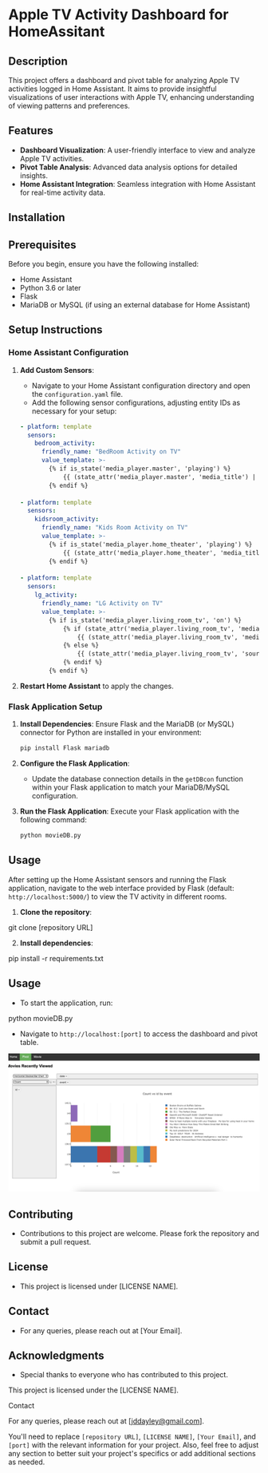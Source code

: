 # Apple TV Activity Dashboard for HomeAssitant

## Description
This project offers a dashboard and pivot table for analyzing Apple TV activities logged in Home Assistant. It aims to provide insightful visualizations of user interactions with Apple TV, enhancing understanding of viewing patterns and preferences. 

## Features
- **Dashboard Visualization**: A user-friendly interface to view and analyze Apple TV activities.
- **Pivot Table Analysis**: Advanced data analysis options for detailed insights.
- **Home Assistant Integration**: Seamless integration with Home Assistant for real-time activity data.

## Installation
## Prerequisites

Before you begin, ensure you have the following installed:
- Home Assistant
- Python 3.6 or later
- Flask
- MariaDB or MySQL (if using an external database for Home Assistant)

## Setup Instructions

### Home Assistant Configuration

1. **Add Custom Sensors**:
   - Navigate to your Home Assistant configuration directory and open the `configuration.yaml` file.
   - Add the following sensor configurations, adjusting entity IDs as necessary for your setup:

    ```yaml
    - platform: template
      sensors:
        bedroom_activity:
          friendly_name: "BedRoom Activity on TV"
          value_template: >-
            {% if is_state('media_player.master', 'playing') %}
                {{ (state_attr('media_player.master', 'media_title') | regex_replace(find='[^\\w]', replace=' ')) }}
            {% endif %}
    
    - platform: template
      sensors:
        kidsroom_activity:
          friendly_name: "Kids Room Activity on TV"
          value_template: >-
            {% if is_state('media_player.home_theater', 'playing') %}
                {{ (state_attr('media_player.home_theater', 'media_title') | regex_replace(find='[^\\w]', replace=' ')) }}
            {% endif %}
    
    - platform: template
      sensors:
        lg_activity:
          friendly_name: "LG Activity on TV"
          value_template: >-
            {% if is_state('media_player.living_room_tv', 'on') %}
                {% if (state_attr('media_player.living_room_tv', 'media_title') | regex_replace(find='[^\\w]', replace=' ')) != 'None' %}
                    {{ (state_attr('media_player.living_room_tv', 'media_title') | regex_replace(find='[^\\w]', replace=' ')) }}
                {% else %}
                    {{ (state_attr('media_player.living_room_tv', 'source') | regex_replace(find='[^\\w]', replace=' ')) }}
                {% endif %}
            {% endif %}
    ```

2. **Restart Home Assistant** to apply the changes.

### Flask Application Setup

1. **Install Dependencies**:
   Ensure Flask and the MariaDB (or MySQL) connector for Python are installed in your environment:

    ```bash
    pip install Flask mariadb
    ```

2. **Configure the Flask Application**:
   - Update the database connection details in the `getDBcon` function within your Flask application to match your MariaDB/MySQL configuration.

3. **Run the Flask Application**:
   Execute your Flask application with the following command:

    ```bash
    python movieDB.py
    ```

## Usage

After setting up the Home Assistant sensors and running the Flask application, navigate to the web interface provided by Flask (default: `http://localhost:5000/`) to view the TV activity in different rooms.
1. **Clone the repository**:

git clone [repository URL]

2. **Install dependencies**:

pip install -r requirements.txt

## Usage
- To start the application, run:

 python movieDB.py

- Navigate to `http://localhost:[port]` to access the dashboard and pivot table.

<img src="Screenshot.png"></img>
## Contributing
- Contributions to this project are welcome. Please fork the repository and submit a pull request.

## License
- This project is licensed under [LICENSE NAME].

## Contact
- For any queries, please reach out at [Your Email].

## Acknowledgments
- Special thanks to everyone who has contributed to this project.


This project is licensed under the [LICENSE NAME].

Contact

For any queries, please reach out at [jddayley@gmail.com].


You'll need to replace `[repository URL]`, `[LICENSE NAME]`, `[Your Email]`, and `[port]` with the relevant information for your project. Also, feel free to adjust any section to better suit your project's specifics or add additional sections as needed.
